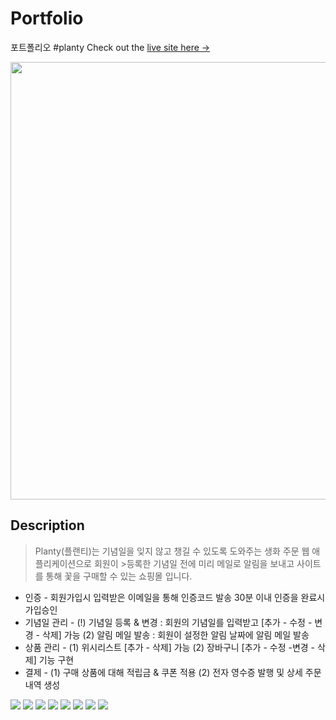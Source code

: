 # Portfolio
포트폴리오 #planty
Check out the [live site here →](http://wwww.naver.com)

<img src="https://user-images.githubusercontent.com/52145267/111436651-9196bb80-8745-11eb-9008-827f61216ce9.gif"  width="700"/>

## Description

>Planty(플랜티)는 기념일을 잊지 않고 챙길 수 있도록 도와주는 생화 주문 웹 애플리케이션으로 회원이 >등록한 기념일 전에 미리 메일로 알림을 보내고 사이트를 통해 꽃을 구매할 수 있는 
>쇼핑몰 입니다. 

- 인증 - 회원가입시 입력받은 이메일을 통해 인증코드 발송 30분 이내 인증을 완료시 가입승인 
- 기념일 관리 - (!) 기념일 등록 & 변경 : 회원의 기념일를 입력받고 [추가 - 수정 - 변경 - 삭제] 가능 (2) 알림 메일 발송 : 회원이 설정한 알림 날짜에 알림 메일 발송 
- 상품 관리 - (1) 위시리스트 [추가 - 삭제] 가능 (2) 장바구니 [추가 - 수정 -변경 - 삭제] 기능 구현
- 결제 - (1) 구매 상품에 대해 적립금 & 쿠폰 적용  (2) 전자 영수증 발행 및 상세 주문 내역 생성 


<img src="https://img.shields.io/badge/Spring-6DB33F?style=flat-square&logo=Spring&logoColor=white"/>
<img src="https://img.shields.io/badge/Java-B1361E?style=flat-square&logo=Java&logoColor=white"/>
<img src="https://img.shields.io/badge/JavaScript-FF9900?style=flat-square&logo=JavaScript&logoColor=white"/>
<img src="https://img.shields.io/badge/CSS-1572B6?style=flat-square&logo=CSS3&logoColor=white"/>
<img src="https://img.shields.io/badge/MySQL-27A1C5?style=flat-square&logo=MySQL&logoColor=white"/>
<img src="https://img.shields.io/badge/AWS-333333?style=flat-square&logo=Amazon-AWS&logoColor=white"/>
<img src="https://img.shields.io/badge/Ubuntu-FC60A8?style=flat-square&logo=Ubuntu&logoColor=white"/>
<img src="https://img.shields.io/badge/Apache Tomcat-9F55FF?style=flat-square&logo=Apache-Tomcat&logoColor=white"/>
